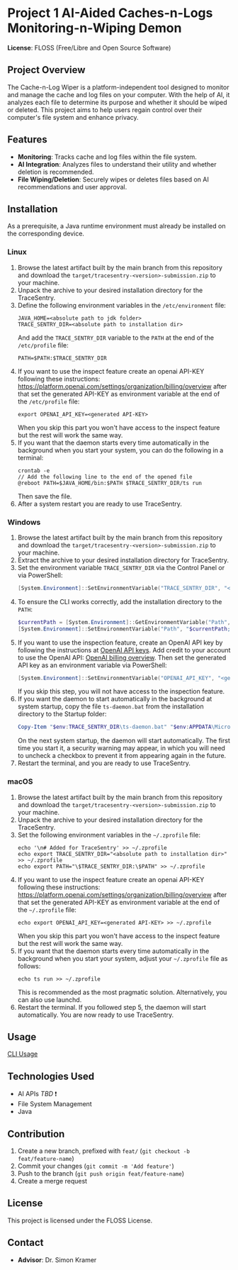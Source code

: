 # Project 1 AI-Aided Caches-n-Logs Monitoring-n-Wiping Demon

**License**: FLOSS (Free/Libre and Open Source Software)

## Project Overview

The Cache-n-Log Wiper is a platform-independent tool designed to monitor and manage the cache and log files on your
computer. With the help of AI, it analyzes each file to determine its purpose and whether it should be wiped or deleted.
This project aims to help users regain control over their computer's file system and enhance privacy.

## Features

- **Monitoring**: Tracks cache and log files within the file system.
- **AI Integration**: Analyzes files to understand their utility and whether deletion is recommended.
- **File Wiping/Deletion**: Securely wipes or deletes files based on AI recommendations and user approval.

## Installation

As a prerequisite, a Java runtime environment must already be installed on the corresponding device.

### Linux

1. Browse the latest artifact built by the main branch from this repository and download
   the `target/tracesentry-<version>-submission.zip` to your machine.
2. Unpack the archive to your desired installation directory for the TraceSentry.
3. Define the following environment variables in the `/etc/environment` file:
    ```
   JAVA_HOME=<absolute path to jdk folder>
   TRACE_SENTRY_DIR=<absolute path to installation dir>
   ```
   And add the `TRACE_SENTRY_DIR` variable to the `PATH` at the end of the `/etc/profile` file:
   ```
   PATH=$PATH:$TRACE_SENTRY_DIR
   ```
4. If you want to use the inspect feature create an openai API-KEY following these
   instructions: https://platform.openai.com/settings/organization/billing/overview
   after that set the generated API-KEY as environment variable at the end of the `/etc/profile` file:
    ```
    export OPENAI_API_KEY=<generated API-KEY>
    ```
   When you skip this part you won't have access to the inspect feature but the rest will work the same way.
5. If you want that the daemon starts every time automatically in the background when you start your system,
   you can do the following in a terminal:
    ```
   crontab -e
   // Add the following line to the end of the opened file
   @reboot PATH=$JAVA_HOME/bin:$PATH $TRACE_SENTRY_DIR/ts run
    ```
   Then save the file.
6. After a system restart you are ready to use TraceSentry.

### Windows
1. Browse the latest artifact built by the main branch from this repository and download
   the `target/tracesentry-<version>-submission.zip` to your machine.
2. Extract the archive to your desired installation directory for TraceSentry.
3. Set the environment variable `TRACE_SENTRY_DIR` via the Control Panel or via PowerShell:
    ```powershell
    [System.Environment]::SetEnvironmentVariable("TRACE_SENTRY_DIR", "<absolute path to the installation directory>", "User")
    ```
4. To ensure the CLI works correctly, add the installation directory to the `PATH`:
    ```powershell
    $currentPath = [System.Environment]::GetEnvironmentVariable("Path", "User")
    [System.Environment]::SetEnvironmentVariable("Path", "$currentPath;<absolute path to the installation directory>", "User")
    ```
5. If you want to use the inspection feature, create an OpenAI API key by following the instructions at [OpenAI API keys](https://platform.openai.com/settings/organization/api-keys).
   Add credit to your account to use the OpenAI API: [OpenAI billing overview](https://platform.openai.com/settings/organization/billing/overview).
   Then set the generated API key as an environment variable via PowerShell:
    ```powershell
    [System.Environment]::SetEnvironmentVariable("OPENAI_API_KEY", "<generated API key>", "User")
    ```
   If you skip this step, you will not have access to the inspection feature.
6. If you want the daemon to start automatically in the background at system startup, copy the file `ts-daemon.bat` from the installation directory to the Startup folder:
    ```powershell
    Copy-Item "$env:TRACE_SENTRY_DIR\ts-daemon.bat" "$env:APPDATA\Microsoft\Windows\Start Menu\Programs\Startup"
    ```
   On the next system startup, the daemon will start automatically.
   The first time you start it, a security warning may appear, in which you will need to uncheck a checkbox to prevent it from appearing again in the future.
7. Restart the terminal, and you are ready to use TraceSentry.


### macOS

1. Browse the latest artifact built by the main branch from this repository and download
   the `target/tracesentry-<version>-submission.zip` to your machine.
2. Unpack the archive to your desired installation directory for the TraceSentry.
3. Set the following environment variables in the `~/.zprofile` file:
    ```
   echo '\n# Added for TraceSentry' >> ~/.zprofile
   echo export TRACE_SENTRY_DIR="<absolute path to installation dir>" >> ~/.zprofile
   echo export PATH="\$TRACE_SENTRY_DIR:\$PATH" >> ~/.zprofile
   ```
4. If you want to use the inspect feature create an openai API-KEY following these
   instructions: https://platform.openai.com/settings/organization/billing/overview
   after that set the generated API-KEY as environment variable at the end of the `~/.zprofile` file:
    ```
    echo export OPENAI_API_KEY=<generated API-KEY> >> ~/.zprofile
    ```
   When you skip this part you won't have access to the inspect feature but the rest will work the same way.
5. If you want that the daemon starts every time automatically in the background when you start your system,
   adjust your `~/.zprofile` file as follows:
   ```
   echo ts run >> ~/.zprofile
   ```
   This is recommended as the most pragmatic solution. Alternatively, you can also use launchd.
6. Restart the terminal. If you followed step 5, the daemon will start automatically. You are now ready to use TraceSentry.

## Usage

[CLI Usage](./docs/cli.md)

## Technologies Used

- AI APIs _TBD_ ❗
- File System Management
- Java

## Contribution

1. Create a new branch, prefixed with `feat/` (`git checkout -b feat/feature-name`)
2. Commit your changes (`git commit -m 'Add feature'`)
3. Push to the branch (`git push origin feat/feature-name`)
4. Create a merge request

## License

This project is licensed under the FLOSS License.

## Contact

- **Advisor**: Dr. Simon Kramer
